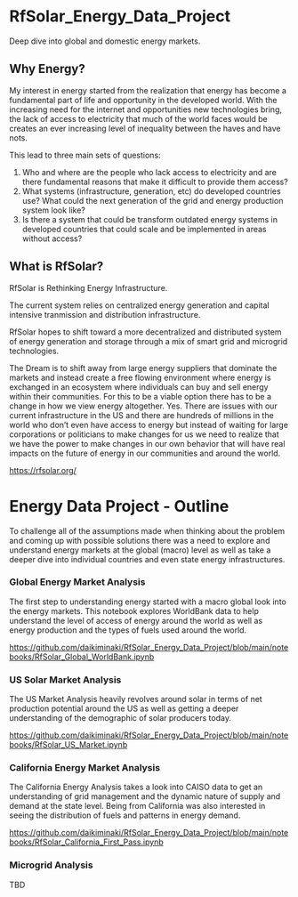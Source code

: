 # RfSolar_Energy_Data_Project
Deep dive into global and domestic energy markets.

## Why Energy?

My interest in energy started from the realization that energy has become a fundamental part of life and opportunity in the developed world. With the increasing need for the internet and opportunities new technologies bring, the lack of access to electricity that much of the world faces would be creates an ever increasing level of inequality between the haves and have nots. 

This lead to three main sets of questions: 
1) Who and where are the people who lack access to electricity and are there fundamental reasons that make it difficult to provide them access?
2) What systems (infrastructure, generation, etc) do developed countries use? What could the next generation of the grid and energy production system look like?
3) Is there a system that could be transform outdated energy systems in developed countries that could scale and be implemented in areas without access?


## What is RfSolar?

RfSolar is Rethinking Energy Infrastructure.

The current system relies on centralized energy generation and capital intensive tranmission and distribution infrastructure.

RfSolar hopes to shift toward a more decentralized and distributed system of energy generation and storage through a mix of smart grid and microgrid technologies. 

The Dream is to shift away from large energy suppliers that dominate the markets and instead create a free flowing environment where energy is exchanged in an ecosystem where individuals can buy and sell energy within their communities. For this to be a viable option there has to be a change in how we view energy altogether. Yes. There are issues with our current infrastructure in the US and there are hundreds of millions in the world who don’t even have access to energy but instead of waiting for large corporations or politicians to make changes for us we need to realize that we have the power to make changes in our own behavior that will have real impacts on the future of energy in our communities and around the world.

https://rfsolar.org/

# Energy Data Project - Outline

To challenge all of the assumptions made when thinking about the problem and coming up with possible solutions there was a need to explore and understand energy markets at the global (macro) level as well as take a deeper dive into individual countries and even state energy infrastructures.

### Global Energy Market Analysis

The first step to understanding energy started with a macro global look into the energy markets. This notebook explores WorldBank data to help understand the level of access of energy around the world as well as energy production and the types of fuels used around the world.

https://github.com/daikiminaki/RfSolar_Energy_Data_Project/blob/main/notebooks/RfSolar_Global_WorldBank.ipynb

### US Solar Market Analysis

The US Market Analysis heavily revolves around solar in terms of net production potential around the US as well as getting a deeper understanding of the demographic of solar producers today.  

https://github.com/daikiminaki/RfSolar_Energy_Data_Project/blob/main/notebooks/RfSolar_US_Market.ipynb

### California Energy Market Analysis

The California Energy Analysis takes a look into CAISO data to get an understanding of grid management and the dynamic nature of supply and demand at the state level. Being from California was also interested in seeing the distribution of fuels and patterns in energy demand.

https://github.com/daikiminaki/RfSolar_Energy_Data_Project/blob/main/notebooks/RfSolar_California_First_Pass.ipynb

### Microgrid Analysis

TBD




